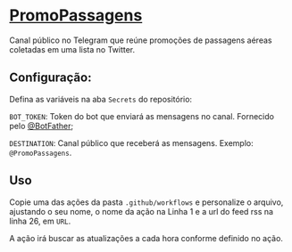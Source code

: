 # [PromoPassagens](https://t.me/PromoPassagens)

Canal público no Telegram que reúne promoções de passagens aéreas coletadas em uma lista no Twitter.

## Configuração:

Defina as variáveis na aba `Secrets` do repositório:

`BOT_TOKEN`: Token do bot que enviará as mensagens no canal. Fornecido pelo [@BotFather](https://t.me/BotFather);

`DESTINATION`: Canal público que receberá as mensagens. Exemplo: `@PromoPassagens`.

## Uso

Copie uma das ações da pasta `.github/workflows` e personalize o arquivo, ajustando o seu nome, o nome da ação na Linha 1 e a url do feed rss na linha 26, em `URL`.

A ação irá buscar as atualizações a cada hora conforme definido no ação.
